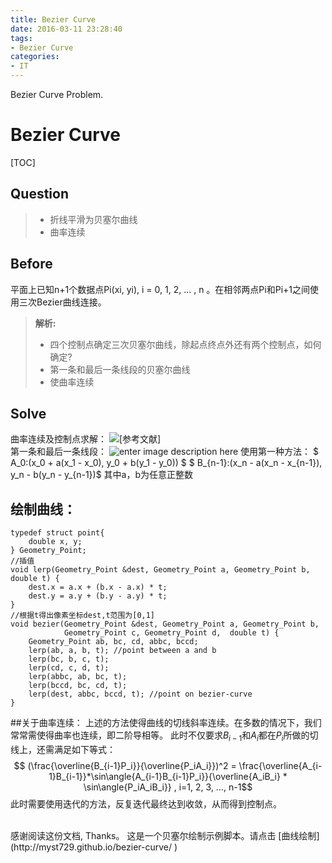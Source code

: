 ```yaml
---
title: Bezier Curve
date: 2016-03-11 23:28:40
tags:
- Bezier Curve
categories:
- IT
---
```

Bezier Curve Problem.<!--more-->
# Bezier Curve
[TOC]

## Question
> - 折线平滑为贝塞尔曲线
> - 曲率连续

## Before
平面上已知n+1个数据点Pi(xi, yi), i = 0, 1, 2, ... , n 。在相邻两点Pi和Pi+1之间使用三次Bezier曲线连接。

> **解析:**
> - 四个控制点确定三次贝塞尔曲线，除起点终点外还有两个控制点，如何确定?
> - 第一条和最后一条线段的贝塞尔曲线
> - 使曲率连续

## Solve
曲率连续及控制点求解：
![\[参考文献\]](http://www.zheng-hang.com/zb_users/upload/2015/04/201504121428776867406226.png)
<br>
第一条和最后一条线段：
![enter image description here](http://www.zheng-hang.com/zb_users/upload/2015/04/201504121428777915191225.jpg)
使用第一种方法：
$ A_0:(x_0 + a(x_1 - x_0), y_0 + b(y_1 - y_0)) $
$ B_{n-1}:(x_n - a(x_n - x_{n-1}), y_n - b(y_n - y_{n-1})$
其中a，b为任意正整数


## 绘制曲线：
```
typedef struct point{
    double x, y;
} Geometry_Point;
//插值
void lerp(Geometry_Point &dest, Geometry_Point a, Geometry_Point b, double t) {
    dest.x = a.x + (b.x - a.x) * t;
    dest.y = a.y + (b.y - a.y) * t;
}
//根据t得出像素坐标dest,t范围为[0,1]
void bezier(Geometry_Point &dest, Geometry_Point a, Geometry_Point b,
            Geometry_Point c, Geometry_Point d,  double t) {
    Geometry_Point ab, bc, cd, abbc, bccd;
    lerp(ab, a, b, t); //point between a and b
    lerp(bc, b, c, t);
    lerp(cd, c, d, t);
    lerp(abbc, ab, bc, t);
    lerp(bccd, bc, cd, t);
    lerp(dest, abbc, bccd, t); //point on bezier-curve
}
```
##关于曲率连续：
上述的方法使得曲线的切线斜率连续。在多数的情况下，我们常常需使得曲率也连续，即二阶导相等。
此时不仅要求$B_{i-1}$和$A_i$都在$P_i$所做的切线上，还需满足如下等式：
$$ (\frac{\overline{B_{i-1}P_i}}{\overline{P_iA_i}})^2 = \frac{\overline{A_{i-1}B_{i-1}}*\sin\angle{A_{i-1}B_{i-1}P_i}}{\overline{A_iB_i} * \sin\angle{P_iA_iB_i}} , i=1, 2, 3, ..., n-1$$
此时需要使用迭代的方法，反复迭代最终达到收敛，从而得到控制点。

<br>
感谢阅读这份文档, Thanks。
这是一个贝塞尔绘制示例脚本。请点击 [曲线绘制](http://myst729.github.io/bezier-curve/ ) 
<br>